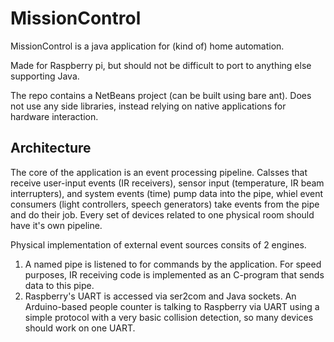 MissionControl
==============

MissionControl is a java application for (kind of) home automation.

Made for Raspberry pi, but should not be difficult to port to anything else supporting Java. 

The repo contains a NetBeans project (can be built using bare ant). Does not use any side libraries, instead relying on native applications for hardware interaction.

Architecture
------------

The core of the application is an event processing pipeline. Calsses that receive user-input events (IR receivers), sensor input (temperature, IR beam interrupters), and system events (time) pump data into the pipe, whiel event consumers (light controllers, speech generators) take events from the pipe and do their job. Every set of devices related to one physical room should have it's own pipeline.

Physical implementation of external event sources consits of 2 engines.

1. A named pipe is listened to for commands by the application. For speed purposes, IR receiving code is implemented as an C-program that sends data to this pipe.
2. Raspberry's UART is accessed via ser2com and Java sockets. An Arduino-based people counter is talking to Raspberry via UART using a simple protocol with a very basic collision detection, so many devices should work on one UART.
